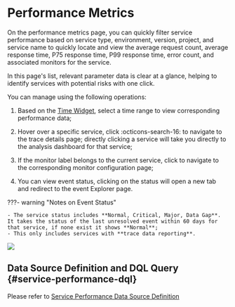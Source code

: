 # Performance Metrics

On the performance metrics page, you can quickly filter service performance based on service type, environment, version, project, and service name to quickly locate and view the average request count, average response time, P75 response time, P99 response time, error count, and associated monitors for the service.

In this page's list, relevant parameter data is clear at a glance, helping to identify services with potential risks with one click.

You can manage using the following operations:

1. Based on the [Time Widget](../../getting-started/function-details/explorer-search.md#time), select a time range to view corresponding performance data;

2. Hover over a specific service, click :octicons-search-16: to navigate to the trace details page; directly clicking a service will take you directly to the analysis dashboard for that service;

3. If the monitor label belongs to the current service, click to navigate to the corresponding monitor configuration page;

4. You can view event status, clicking on the status will open a new tab and redirect to the event Explorer page.

???- warning "Notes on Event Status"

    - The service status includes **Normal, Critical, Major, Data Gap**. It takes the status of the last unresolved event within 60 days for that service, if none exist it shows **Normal**;
    - This only includes services with **trace data reporting**.

![](../img/service-6.gif)

## Data Source Definition and DQL Query {#service-performance-dql}

Please refer to [Service Performance Data Source Definition](./service-data-definitions.md#tm-definitions)